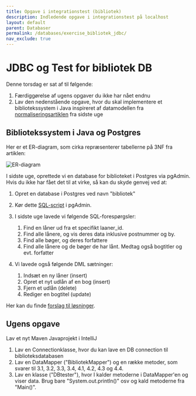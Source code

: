 ```yaml
---
title: Opgave i integrationstest (bibliotek)
description: Indledende opgave i integrationstest på localhost
layout: default
parent: Databaser
permalink: /databases/exercise_bibliotek_jdbc/
nav_exclude: true
---
```


# JDBC og Test for bibliotek DB

Denne torsdag er sat af til følgende:

1. Færdiggørelse af ugens opgaver du ikke har nået endnu
2. Lav den nedenstående opgave, hvor du skal implementere et bibliotekssystem i Java inspireret af datamodellen fra [normaliseringsartiklen](../docs/normalisering_v1.1.pdf) fra sidste uge

## Bibliotekssystem i Java og Postgres

Her er et ER-diagram, som cirka repræsenterer tabellerne på 3NF fra artiklen:

![ER-diagram](https://i.imgur.com/9vOkudp.png)

I sidste uge, oprettede vi en database for biblioteket i Postgres via pgAdmin. Hvis du ikke har fået det til at virke, så kan du skyde genvej ved at:

1. Opret en database i Postgres ved navn "bibliotek"

2. Kør dette [SQL-script](../docs/bibliotek_create_db.sql) i pgAdmin.

3. I sidste uge lavede vi følgende SQL-forespørgsler:
   1. Find en låner ud fra et specifikt laaner_id.
   2. Find alle lånere, og vis deres data inklusive postnummer og by.
   3. Find alle bøger, og deres forfattere
   4. Find alle lånere og de bøger de har lånt. Medtag også bogtitler og evt. forfatter

4. Vi lavede også følgende DML sætninger:
   1. Indsæt en ny låner (insert)
   2. Opret et nyt udlån af en bog (insert)
   3. Fjern et udlån (delete)
   4. Rediger en bogtitel (update)

Her kan du finde [forslag til løsninger](../docs/bibliotek_sql_queries.sql).

## Ugens opgave

Lav et nyt Maven Javaprojekt i IntelliJ

1. Lav en Connectionklasse, hvor du kan lave en DB connection til biblioteksdatabasen
2. Lav en DataMapper ("BibliotekMapper") og en række metoder, som svarer til 3.1, 3.2, 3.3, 3.4,  4.1, 4.2, 4.3 og 4.4.
3. Lav en klasse ("DBtester"), hvor I kalder metoderne i DataMapper'en og viser data. Brug bare "System.out.println()" osv og kald metoderne fra "Main()".
